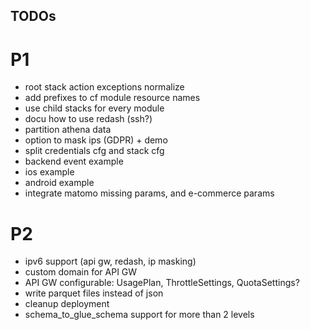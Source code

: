 TODOs
-----

# P1
- root stack action exceptions normalize
- add prefixes to cf module resource names
- use child stacks for every module
- docu how to use redash (ssh?)
- partition athena data
- option to mask ips (GDPR) + demo
- split credentials cfg and stack cfg
- backend event example 
- ios example
- android example
- integrate matomo missing params, and e-commerce params

# P2
- ipv6 support (api gw, redash, ip masking)
- custom domain for API GW
- API GW configurable: UsagePlan, ThrottleSettings, QuotaSettings?
- write parquet files instead of json
- cleanup deployment 
- schema_to_glue_schema support for more than 2 levels 
